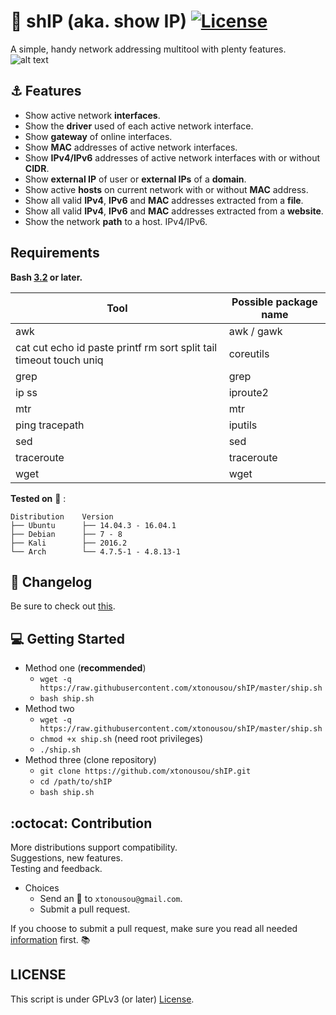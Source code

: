 # :ship: shIP (aka. show IP) [![License](https://img.shields.io/badge/License-GPL%20v3%2B-blue.svg?style=flat-square)](LICENSE.md)
A simple, handy network addressing multitool with plenty features.
![alt text](https://raw.githubusercontent.com/xtonousou/shIP/master/imgs/head.png "SAIL!")

## :anchor: Features

* Show active network **interfaces**.
* Show the **driver** used of each active network interface.
* Show **gateway** of online interfaces.
* Show **MAC** addresses of active network interfaces.
* Show **IPv4/IPv6** addresses of active network interfaces with or without **CIDR**.
* Show **external IP** of user or **external IPs** of a **domain**.
* Show active **hosts** on current network with or without **MAC** address.
* Show all valid **IPv4**, **IPv6** and **MAC** addresses extracted from a **file**.
* Show all valid **IPv4**, **IPv6** and **MAC** addresses extracted from a **website**.
* Show the network **path** to a host. IPv4/IPv6.

## Requirements
**Bash [3.2](http://www.tldp.org/LDP/abs/html/bashver3.html#AEN20987 "View changelog.") or later.**

| Tool                                                               | Possible package name |
| ------------------------------------------------------------------ | --------------------- |
| awk                                                                | awk / gawk            |
| cat cut echo id paste printf rm sort split tail timeout touch uniq | coreutils             |
| grep                                                               | grep                  |
| ip ss                                                              | iproute2              |
| mtr                                                                | mtr                   |
| ping tracepath                                                     | iputils               |
| sed                                                                | sed                   |
| traceroute                                                         | traceroute            |
| wget                                                               | wget                  |

**Tested on** :penguin: :

    Distribution    Version
    ├── Ubuntu      ├── 14.04.3 - 16.04.1
    ├── Debian      ├── 7 - 8
    ├── Kali        ├── 2016.2
    └── Arch        └── 4.7.5-1 - 4.8.13-1

## :scroll: Changelog

Be sure to check out [this](https://github.com/xtonousou/shIP/blob/master/CHANGELOG.md).

## :computer: Getting Started

* Method one (**recommended**)
  * `wget -q https://raw.githubusercontent.com/xtonousou/shIP/master/ship.sh`
  * `bash ship.sh`
* Method two
  * `wget -q https://raw.githubusercontent.com/xtonousou/shIP/master/ship.sh`
  * `chmod +x ship.sh` (need root privileges)
  * `./ship.sh`
* Method three (clone repository)
  * `git clone https://github.com/xtonousou/shIP.git`
  * `cd /path/to/shIP`
  * `bash ship.sh`

## :octocat: Contribution

More distributions support compatibility.<br/>
Suggestions, new features.<br/>
Testing and feedback.<br/>

* Choices
  * Send an :e-mail: to `xtonousou@gmail.com`.
  * Submit a pull request.

If you choose to submit a pull request, make sure you read all needed [information](https://github.com/xtonousou/shIP/blob/master/.github/PULL_REQUEST_TEMPLATE.md) first. :books:

## LICENSE
This script is under GPLv3 (or later) [License](LICENSE.md).
